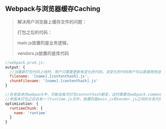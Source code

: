 ## Webpack与浏览器缓存Caching

> 解决用户浏览器上缓存文件的问题：
>
> 打包之后的代码：
>
> main.js放置的是业务逻辑，
>
> vendors.js放置的是库代码

```js
//webpack.prod.js:
output: {
  //当重新打包代码上线时，用户只需要更新有变化的代码，没变化的代码用户可以直接用他自己本地的缓存
  filename: '[name].[contenthash].js',
  chunkFilename: '[name].[contenthash].js'
}
```

```js
//在老版本的webpack中，可能会每次打包contenthash都变，这时需要在webpack.common.js中配置：
//老版本打包之后会有一个runtime.js文件，放置的是main.js和vendor.js之间的关系代码
optimization: {
  runtimeChunk: {
    name: 'runtime'
  }
}
```

